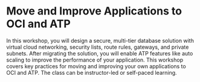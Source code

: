 # Move and Improve Applications to OCI and ATP
In this workshop, you will design a secure, multi-tier database solution with virtual cloud networking, security lists, route rules, gateways, and private subnets.  After migrating the solution, you will enable ATP features like auto scaling to improve the performance of your application.  This workshop covers key practices for moving and improving your own applications to OCI and ATP. The class can be instructor-led or self-paced learning.